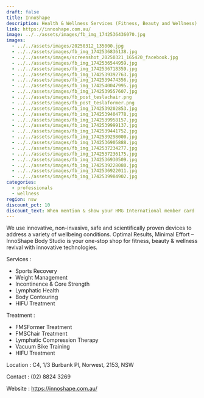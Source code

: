 ```yaml
---
draft: false
title: InnoShape
description: Health & Wellness Services (Fitness, Beauty and Wellness)
link: https://innoshape.com.au/
image: ../../assets/images/fb_img_1742536436070.jpg
images:
  - ../../assets/images/20250312_135000.jpg
  - ../../assets/images/fb_img_1742536836138.jpg
  - ../../assets/images/screenshot_20250321_165420_facebook.jpg
  - ../../assets/images/fb_img_1742536544959.jpg
  - ../../assets/images/fb_img_1742536718359.jpg
  - ../../assets/images/fb_img_1742539392763.jpg
  - ../../assets/images/fb_img_1742539474356.jpg
  - ../../assets/images/fb_img_1742540047995.jpg
  - ../../assets/images/fb_img_1742539557607.jpg
  - ../../assets/images/fb_post_teslachair.png
  - ../../assets/images/fb_post_teslaformer.png
  - ../../assets/images/fb_img_1742539202853.jpg
  - ../../assets/images/fb_img_1742539404778.jpg
  - ../../assets/images/fb_img_1742539958157.jpg
  - ../../assets/images/fb_img_1742539999137.jpg
  - ../../assets/images/fb_img_1742539441752.jpg
  - ../../assets/images/fb_img_1742539298000.jpg
  - ../../assets/images/fb_img_1742536905888.jpg
  - ../../assets/images/fb_img_1742537234277.jpg
  - ../../assets/images/fb_img_1742537236175.jpg
  - ../../assets/images/fb_img_1742536930509.jpg
  - ../../assets/images/fb_img_1742539228080.jpg
  - ../../assets/images/fb_img_1742536922011.jpg
  - ../../assets/images/fb_img_1742539984902.jpg
categories:
  - professionals
  - wellness
region: nsw
discount_pct: 10
discount_text: When mention & show your HMG International member card
---
```

We use innovative, non-invasive, safe and scientifically proven devices to address a variety of wellbeing conditions. Optimal Results, Minimal Effort – InnoShape Body Studio is your one-stop shop for fitness, beauty & wellness revival with innovative technologies.

Services :

* Sports Recovery 
* Weight Management
* Incontinence & Core Strength
* Lymphatic Health
* Body Contouring
* HIFU Treatment

Treatment :

* FMSFormer Treatment
* FMSChair Treatment
* Lymphatic Compression Therapy
* Vacuum Bike Training
* HIFU Treatment

Location : C4, 1/3 Burbank Pl, Norwest, 2153, NSW

Contact : (02) 8824 3269

Website : https://innoshape.com.au/
